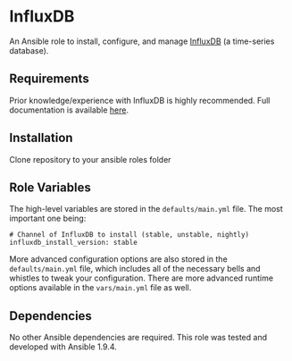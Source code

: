 InfluxDB
========

An Ansible role to install, configure, and manage
[InfluxDB](https://github.com/influxdata/influxdb) (a time-series
database).

Requirements
------------

Prior knowledge/experience with InfluxDB is highly recommended. Full
documentation is available
[here](https://docs.influxdata.com/influxdb/latest).

Installation
------------

Clone repository to your ansible roles folder

Role Variables
--------------

The high-level variables are stored in the `defaults/main.yml` file. The most important one being:

```
# Channel of InfluxDB to install (stable, unstable, nightly)
influxdb_install_version: stable
```

More advanced configuration options are also stored in the
`defaults/main.yml` file, which includes all of the necessary bells
and whistles to tweak your configuration. There are more advanced
runtime options available in the `vars/main.yml` file as well.


Dependencies
------------

No other Ansible dependencies are required. This role was tested and
developed with Ansible 1.9.4.

